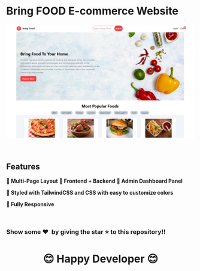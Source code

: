 # Bring FOOD E-commerce Website

![Protfolio Website](https://github.com/MdAkbar05/bring-food-ecommerce/blob/main/web_ss.png)

<br/>

## Features

**📖 Multi-Page Layout**
**📖 Frontend + Backend**
**📖 Admin Dashboard Panel**

**🎨 Styled with TailwindCSS and CSS with easy to customize colors**

**📱 Fully Responsive**

<br />

### Show some ❤️&nbsp; by giving the star :star: to this repository!!

<h1 align=center>😊  Happy Developer 😊 </h1>
